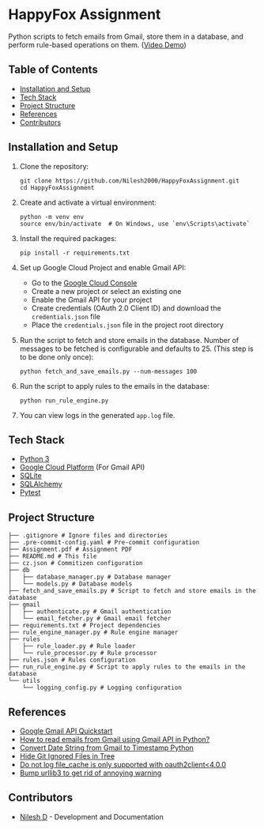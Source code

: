 # HappyFox Assignment

Python scripts to fetch emails from Gmail, store them in a database, and perform rule-based operations on them. ([Video Demo](https://youtu.be/Tbbc49QYREg))

## Table of Contents

- [Installation and Setup](#installation-and-setup)
- [Tech Stack](#tech-stack)
- [Project Structure](#project-structure)
- [References](#references)
- [Contributors](#contributors)

## Installation and Setup

1. Clone the repository:

   ```
   git clone https://github.com/Nilesh2000/HappyFoxAssignment.git
   cd HappyFoxAssignment
   ```

2. Create and activate a virtual environment:

   ```
   python -m venv env
   source env/bin/activate  # On Windows, use `env\Scripts\activate`
   ```

3. Install the required packages:

   ```
   pip install -r requirements.txt
   ```

4. Set up Google Cloud Project and enable Gmail API:

   - Go to the [Google Cloud Console](https://console.cloud.google.com/)
   - Create a new project or select an existing one
   - Enable the Gmail API for your project
   - Create credentials (OAuth 2.0 Client ID) and download the `credentials.json` file
   - Place the `credentials.json` file in the project root directory

5. Run the script to fetch and store emails in the database. Number of messages to be fetched is configurable and defaults to 25. (This step is to be done only once):

   ```
   python fetch_and_save_emails.py --num-messages 100
   ```

6. Run the script to apply rules to the emails in the database:

   ```
   python run_rule_engine.py
   ```

7. You can view logs in the generated `app.log` file.

## Tech Stack

- [Python 3](https://www.python.org/downloads/)
- [Google Cloud Platform](https://cloud.google.com/) (For Gmail API)
- [SQLite](https://www.sqlite.org/)
- [SQLAlchemy](https://www.sqlalchemy.org/)
- [Pytest](https://docs.pytest.org/en/7.4.x/)

## Project Structure

```
├── .gitignore # Ignore files and directories
├── .pre-commit-config.yaml # Pre-commit configuration
├── Assignment.pdf # Assignment PDF
├── README.md # This file
├── cz.json # Commitizen configuration
├── db
│   ├── database_manager.py # Database manager
│   └── models.py # Database models
├── fetch_and_save_emails.py # Script to fetch and store emails in the database
├── gmail
│   ├── authenticate.py # Gmail authentication
│   └── email_fetcher.py # Gmail email fetcher
├── requirements.txt # Project dependencies
├── rule_engine_manager.py # Rule engine manager
├── rules
│   ├── rule_loader.py # Rule loader
│   └── rule_processor.py # Rule processor
├── rules.json # Rules configuration
├── run_rule_engine.py # Script to apply rules to the emails in the database
└── utils
    └── logging_config.py # Logging configuration
```

## References

- [Google Gmail API Quickstart](https://developers.google.com/gmail/api/quickstart/python)
- [How to read emails from Gmail using Gmail API in Python?](https://www.geeksforgeeks.org/how-to-read-emails-from-gmail-using-gmail-api-in-python/?ref=asr1)
- [Convert Date String from Gmail to Timestamp Python](https://stackoverflow.com/questions/62092529/convert-date-string-from-gmail-to-timestamp-python)
- [Hide Git Ignored Files in Tree](https://unix.stackexchange.com/questions/291282/have-tree-hide-gitignored-files)
- [Do not log file_cache is only supported with oauth2client<4.0.0](https://stackoverflow.com/questions/40154672/importerror-file-cache-is-unavailable-when-using-python-client-for-google-ser)
- [Bump urllib3 to get rid of annoying warning](https://github.com/explosion/spaCy/discussions/12750)

## Contributors

- [Nilesh D](https://github.com/Nilesh2000) - Development and Documentation
